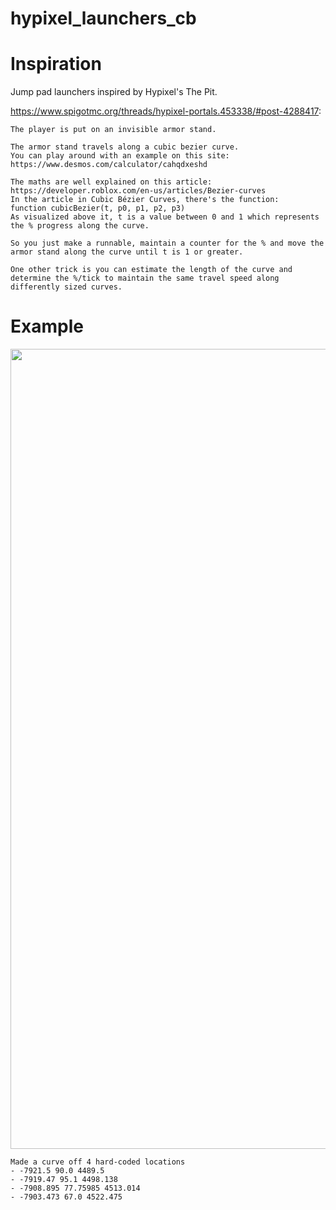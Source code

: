 ﻿# hypixel_launchers_cb
 
# Inspiration
Jump pad launchers inspired by Hypixel's The Pit.

https://www.spigotmc.org/threads/hypixel-portals.453338/#post-4288417:
~~~~
The player is put on an invisible armor stand.

The armor stand travels along a cubic bezier curve.
You can play around with an example on this site: https://www.desmos.com/calculator/cahqdxeshd

The maths are well explained on this article: https://developer.roblox.com/en-us/articles/Bezier-curves
In the article in Cubic Bézier Curves, there's the function:
function cubicBezier(t, p0, p1, p2, p3)
As visualized above it, t is a value between 0 and 1 which represents the % progress along the curve.

So you just make a runnable, maintain a counter for the % and move the armor stand along the curve until t is 1 or greater.

One other trick is you can estimate the length of the curve and determine the %/tick to maintain the same travel speed along differently sized curves.
~~~~

# Example 
<a href="https://gyazo.com/eca88424d7fef0cc0f6f2c579c081235">
  <img src="https://i.gyazo.com/eca88424d7fef0cc0f6f2c579c081235.gif" width="1280">
</a>

~~~~
Made a curve off 4 hard-coded locations
- -7921.5 90.0 4489.5
- -7919.47 95.1 4498.138
- -7908.895 77.75985 4513.014
- -7903.473 67.0 4522.475
~~~~
